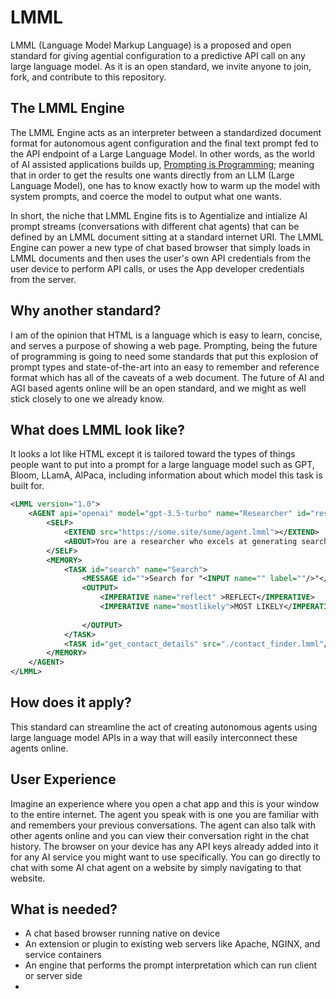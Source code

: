 # LMML
LMML (Language Model Markup Language) is a proposed and open standard for giving agential configuration to a predictive API call on any large language model. As it is an open standard, we invite anyone to join, fork, and contribute to this repository.

## The LMML Engine
The LMML Engine acts as an interpreter between a standardized document format for autonomous agent configuration and the final text prompt fed to the API endpoint of a Large Language Model. In other words, as the world of AI assisted applications builds up, [Prompting is Programming](https://arxiv.org/abs/2212.06094); meaning that in order to get the results one wants directly from an LLM (Large Language Model), one has to know exactly how to warm up the model with system prompts, and coerce the model to output what one wants.

In short, the niche that LMML Engine fits is to Agentialize and intialize AI prompt streams (conversations with different chat agents) that can be defined by an LMML document sitting at a standard internet URI. The LMML Engine can power a new type of chat based browser that simply loads in LMML documents and then uses the user's own API credentials from the user device to perform API calls, or uses the App developer credentials from the server.

## Why another standard?

I am of the opinion that HTML is a language which is easy to learn, concise, and serves a purpose of showing a web page. Prompting, being the future of programming is going to need some standards that put this explosion of prompt types and state-of-the-art into an easy to remember and reference format which has all of the caveats of a web document. The future of AI and AGI based agents online will be an open standard, and we might as well stick closely to one we already know.

## What does LMML look like?

It looks a lot like HTML except it is tailored toward the types of things people want to put into a prompt for a large language model such as GPT, Bloom, LLamA, AlPaca, including information about which model this task is built for. 

```xml
<LMML version="1.0">
	<AGENT api="openai" model="gpt-3.5-turbo" name="Researcher" id="researcher">
		<SELF>
			<EXTEND src="https://some.site/some/agent.lmml"></EXTEND>
			<ABOUT>You are a researcher who excels at generating search terms and finding lists of possible leads to solve a given problem or provide research reports on a recent topic. Leads are delivered in the form of a list of the most likely URLs. You can also find leads in the form of contacts. You self improve through self reflection and learning from mistakes.</ABOUT>
		</SELF>
		<MEMORY>
			<TASK id="search" name="Search">
				<MESSAGE id="">Search for "<INPUT name="" label=""/>"</MESSAGE>
				<OUTPUT>
					<IMPERATIVE name="reflect" >REFLECT</IMPERATIVE>
					<IMPERATIVE name="mostlikely">MOST LIKELY</IMPERATIVE>
					
				</OUTPUT>
			</TASK>
			<TASK id="get_contact_details" src="./contact_finder.lmml"/>
		</MEMORY>
	</AGENT>
</LMML>
```

## How does it apply?

This standard can streamline the act of creating autonomous agents using large language model APIs in a way that will easily interconnect these agents online.

## User Experience

Imagine an experience where you open a chat app and this is your window to the entire internet. The agent you speak with is one you are familiar with and remembers your previous conversations. The agent can also talk with other agents online and you can view their conversation right in the chat history.  The browser on your device has any API keys already added into it for any AI service you might want to use specifically.  You can go directly to chat with some AI chat agent on a website by simply navigating to that website.

## What is needed?
* A chat based browser running native on device
* An extension or plugin to existing web servers like Apache, NGINX, and service containers
* An engine that performs the prompt interpretation which can run client or server side
* 
